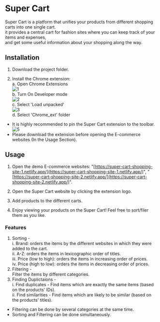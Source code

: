 # Super Cart

Super Cart is a platform that unifies your products from different shopping carts into one single cart.<br />
it provides a central cart for fashion sites where you can keep track of your items and expenses, <br />
and get some useful information about your shopping along the way.

## Installation


1. Download the project folder.

2. Install the Chrome extension:<br />
			a. Open Chrome Extensions<br />
			![1](https://user-images.githubusercontent.com/69857861/213491895-85a0c3c1-336e-413f-8678-6cd52bc8bd5c.jpg)
			<br />
			b. Turn On Developer mode<br />
			![2](https://user-images.githubusercontent.com/69857861/213491904-aba80cf6-753e-4c87-8100-ebbbe7b058cc.jpg)
			<br />
 			c. Select 'Load unpacked'<br />
			![3](https://user-images.githubusercontent.com/69857861/213491909-ac12171d-e8a5-4ecf-95a9-4b14cdab9743.jpg)
			<br />
			d. Select 'Chrome_ext' folder<br />

	
* It is highly recommended to pin the Super Cart extension to the toolbar.<br />
![5](https://user-images.githubusercontent.com/69857861/213491919-9a062d3b-4db8-4c78-92a0-bb6e74d1977e.jpg)
* Please download the extension before opening the E-commerce websites (In the Usage Section).

## Usage
1. Open the demo E-commerce websites: "[https://super-cart-shopping-site-1.netlify.app/](https://super-cart-shopping-site-1.netlify.app/)", "[https://super-cart-shopping-site-2.netlify.app/](https://super-cart-shopping-site-2.netlify.app/)".

2. Open the Super Cart website by clicking the extension logo.
 
3. Add products to the different carts.

4. Enjoy viewing your products on the Super Cart! Feel free to sort/filer them as you like.

### Features
1. Sorting - <br />
			i. Brand: orders the items by the different websites in which they were added to the cart.<br />
			ii. A-Z: orders the items in lexicographic order of titles.<br />
			iii. Price (low to high): orders the items in increasing order of prices.<br />
			iv. Price (high to low): orders the items in decreasing order of prices.<br />
2. Filtering -<br />
Filter the items by different categories.<br />
3. Finding Duplictaions - <br />
			i. Find duplicates - Find items which are exactly the same items (based on the products' IDs).<br />
			ii.  Find similarities - Find items which are likely to be similar (based on the products' titles).<br />
* Filtering can be done by several categories at the same time.
* Sorting and Filtering can be done simultaneously.

